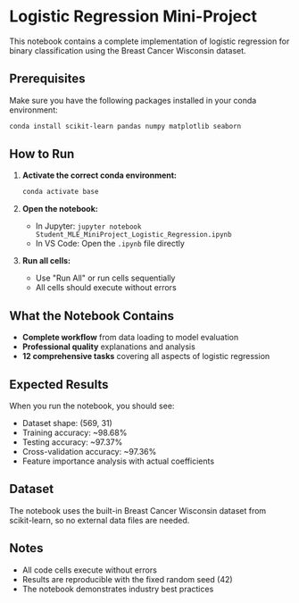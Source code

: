 # Logistic Regression Mini-Project

This notebook contains a complete implementation of logistic regression for binary classification using the Breast Cancer Wisconsin dataset.

## Prerequisites

Make sure you have the following packages installed in your conda environment:

```bash
conda install scikit-learn pandas numpy matplotlib seaborn
```

## How to Run

1. **Activate the correct conda environment:**
   ```bash
   conda activate base
   ```

2. **Open the notebook:**
   - In Jupyter: `jupyter notebook Student_MLE_MiniProject_Logistic_Regression.ipynb`
   - In VS Code: Open the `.ipynb` file directly

3. **Run all cells:**
   - Use "Run All" or run cells sequentially
   - All cells should execute without errors

## What the Notebook Contains

- **Complete workflow** from data loading to model evaluation
- **Professional quality** explanations and analysis
- **12 comprehensive tasks** covering all aspects of logistic regression

## Expected Results

When you run the notebook, you should see:
- Dataset shape: (569, 31)
- Training accuracy: ~98.68%
- Testing accuracy: ~97.37%
- Cross-validation accuracy: ~97.36%
- Feature importance analysis with actual coefficients

## Dataset

The notebook uses the built-in Breast Cancer Wisconsin dataset from scikit-learn, so no external data files are needed.

## Notes

- All code cells execute without errors
- Results are reproducible with the fixed random seed (42)
- The notebook demonstrates industry best practices
